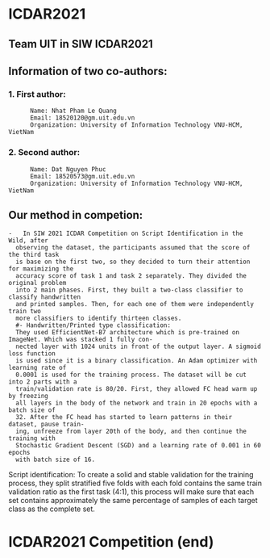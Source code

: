 # ICDAR2021

## Team UIT in SIW ICDAR2021

## Information of two co-authors: 
  ### 1. First author: 
          Name: Nhat Pham Le Quang
          Email: 18520120@gm.uit.edu.vn
          Organization: University of Information Technology VNU-HCM, VietNam
  ### 2. Second author:
          Name: Dat Nguyen Phuc
          Email: 18520573@gm.uit.edu.vn
          Organization: University of Information Technology VNU-HCM, VietNam
          
## Our method in competion:
  
    -   In SIW 2021 ICDAR Competition on Script Identification in the Wild, after
      observing the dataset, the participants assumed that the score of the third task
      is base on the first two, so they decided to turn their attention for maximizing the
      accuracy score of task 1 and task 2 separately. They divided the original problem
      into 2 main phases. First, they built a two-class classifier to classify handwritten
      and printed samples. Then, for each one of them were independently train two
      more classifiers to identify thirteen classes.
      #- Handwritten/Printed type classification: 
      They used EfficientNet-B7 architecture which is pre-trained on ImageNet. Which was stacked 1 fully con-
      nected layer with 1024 units in front of the output layer. A sigmoid loss function
      is used since it is a binary classification. An Adam optimizer with learning rate of
      0.0001 is used for the training process. The dataset will be cut into 2 parts with a
      train/validation rate is 80/20. First, they allowed FC head warm up by freezing
      all layers in the body of the network and train in 20 epochs with a batch size of
      32. After the FC head has started to learn patterns in their dataset, pause train-
      ing, unfreeze from layer 20th of the body, and then continue the training with
      Stochastic Gradient Descent (SGD) and a learning rate of 0.001 in 60 epochs
      with batch size of 16.
Script identification: To create a solid and stable validation for the training
process, they split stratified five folds with each fold contains the same train
validation ratio as the first task (4:1), this process will make sure that each set
contains approximately the same percentage of samples of each target class as
the complete set.

# ICDAR2021 Competition (end)
